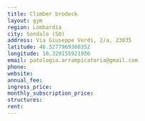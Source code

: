 ```yaml
---
title: Climber brodeck
layout: gym
region: Lombardia
city: Sondalo (SO)
address: Via Giuseppe Verdi, 2/a, 23035 
latitude: 46.3277969360352
longitude: 10.329155921936
email: patologia.arrampicatoria@gmail.com
phone: 
website: 
annual_fee: 
ingress_price: 
monthly_subscription_price: 
structures: 
rent: 
---
```


